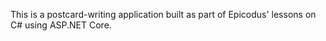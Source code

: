This is a postcard-writing application built as part of Epicodus' lessons on C# using ASP.NET Core. 